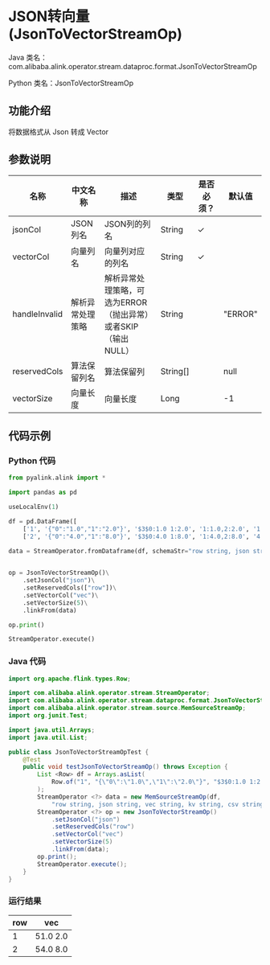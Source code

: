 # JSON转向量 (JsonToVectorStreamOp)
Java 类名：com.alibaba.alink.operator.stream.dataproc.format.JsonToVectorStreamOp

Python 类名：JsonToVectorStreamOp


## 功能介绍
将数据格式从 Json 转成 Vector


## 参数说明

| 名称 | 中文名称 | 描述 | 类型 | 是否必须？ | 默认值 |
| --- | --- | --- | --- | --- | --- |
| jsonCol | JSON列名 | JSON列的列名 | String | ✓ |  |
| vectorCol | 向量列名 | 向量列对应的列名 | String | ✓ |  |
| handleInvalid | 解析异常处理策略 | 解析异常处理策略，可选为ERROR（抛出异常）或者SKIP（输出NULL） | String |  | "ERROR" |
| reservedCols | 算法保留列名 | 算法保留列 | String[] |  | null |
| vectorSize | 向量长度 | 向量长度 | Long |  | -1 |

## 代码示例
### Python 代码
```python
from pyalink.alink import *

import pandas as pd

useLocalEnv(1)

df = pd.DataFrame([
    ['1', '{"0":"1.0","1":"2.0"}', '$3$0:1.0 1:2.0', '1:1.0,2:2.0', '1.0,2.0', 1.0, 2.0],
    ['2', '{"0":"4.0","1":"8.0"}', '$3$0:4.0 1:8.0', '1:4.0,2:8.0', '4.0,8.0', 4.0, 8.0]])

data = StreamOperator.fromDataframe(df, schemaStr="row string, json string, vec string, kv string, csv string, f0 double, f1 double")
    

op = JsonToVectorStreamOp()\
    .setJsonCol("json")\
    .setReservedCols(["row"])\
    .setVectorCol("vec")\
    .setVectorSize(5)\
    .linkFrom(data)

op.print()

StreamOperator.execute()
```
### Java 代码
```java
import org.apache.flink.types.Row;

import com.alibaba.alink.operator.stream.StreamOperator;
import com.alibaba.alink.operator.stream.dataproc.format.JsonToVectorStreamOp;
import com.alibaba.alink.operator.stream.source.MemSourceStreamOp;
import org.junit.Test;

import java.util.Arrays;
import java.util.List;

public class JsonToVectorStreamOpTest {
	@Test
	public void testJsonToVectorStreamOp() throws Exception {
		List <Row> df = Arrays.asList(
			Row.of("1", "{\"0\":\"1.0\",\"1\":\"2.0\"}", "$3$0:1.0 1:2.0", "1:1.0,2:2.0", "1.0,2.0", 1.0, 2.0)
		);
		StreamOperator <?> data = new MemSourceStreamOp(df,
			"row string, json string, vec string, kv string, csv string, f0 double, f1 double");
		StreamOperator <?> op = new JsonToVectorStreamOp()
			.setJsonCol("json")
			.setReservedCols("row")
			.setVectorCol("vec")
			.setVectorSize(5)
			.linkFrom(data);
		op.print();
		StreamOperator.execute();
	}
}
```

### 运行结果
    
|row|vec|
|---|-----|
|1|$5$1.0 2.0|
|2|$5$4.0 8.0|
    
